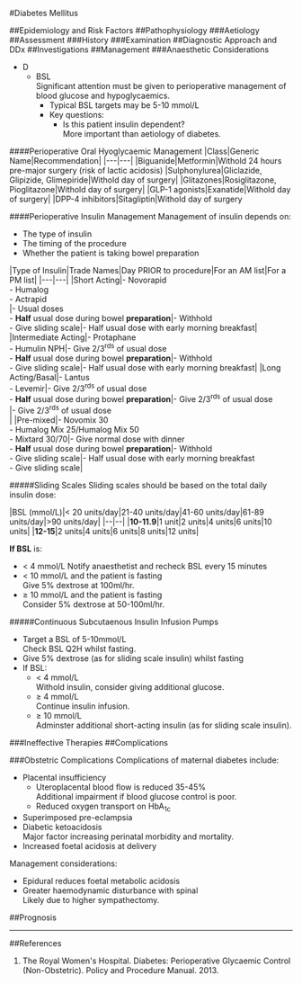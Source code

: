 #Diabetes Mellitus

##Epidemiology and Risk Factors
##Pathophysiology
###Aetiology
##Assessment
###History
###Examination
##Diagnostic Approach and DDx
##Investigations
##Management
###Anaesthetic Considerations
* D
	* BSL  
	Significant attention must be given to perioperative management of blood glucose and hypoglycaemics.
		* Typical BSL targets may be 5-10 mmol/L
		* Key questions:
			* Is this patient insulin dependent?  
			More important than aetiology of diabetes.

####Perioperative Oral Hyoglycaemic Management
|Class|Generic Name|Recommendation|
|---|---|
|Biguanide|Metformin|Withold 24 hours pre-major surgery (risk of lactic acidosis)
|Sulphonylurea|Gliclazide, Glipizide, Glimepiride|Withold day of surgery|
|Glitazones|Rosiglitazone, Pioglitazone|Withold day of surgery|
|GLP-1 agonists|Exanatide|Withold day of surgery|
|DPP-4 inhibitors|Sitagliptin|Withold day of surgery

####Perioperative Insulin Management
Management of insulin depends on:
* The type of insulin
* The timing of the procedure
* Whether the patient is taking bowel preparation

|Type of Insulin|Trade Names|Day PRIOR to procedure|For an AM list|For a PM list|
|---|---|
|Short Acting|- Novorapid <br>- Humalog <br>- Actrapid<br>|- Usual doses<br>- **Half** usual dose during bowel **preparation**|- Withhold<br>- Give sliding scale|- Half usual dose with early morning breakfast|
|Intermediate Acting|- Protaphane <br>- Humulin NPH|- Give 2/3<sup>rds</sup> of usual dose<br>- **Half** usual dose during bowel **preparation**|- Withhold<br>- Give sliding scale|- Half usual dose with early morning breakfast|
|Long Acting/Basal|- Lantus<br>- Levemir|- Give 2/3<sup>rds</sup> of usual dose<br>- **Half** usual dose during bowel **preparation**|-  Give 2/3<sup>rds</sup> of usual dose<br>|- Give 2/3<sup>rds</sup> of usual dose<br>|
|Pre-mixed|- Novomix 30<br>- Humalog Mix 25/Humalog Mix 50<br>- Mixtard 30/70|- Give normal dose with dinner<br>- **Half** usual dose during bowel **preparation**|- Withhold<br>- Give sliding scale|- Half usual dose with early morning breakfast<br>- Give sliding scale|

#####Sliding Scales
Sliding scales should be based on the total daily insulin dose:

|BSL (mmol/L)|< 20 units/day|21-40 units/day|41-60 units/day|61-89 units/day|>90 units/day|
|--|--|
|**10-11.9**|1 unit|2 units|4 units|6 units|10 units|
|**12-15**|2 units|4 units|6 units|8 units|12 units|

**If BSL** is:
* < 4 mmol/L 
Notify anaesthetist and recheck BSL every 15 minutes
* < 10 mmol/L and the patient is fasting  
Give 5% dextrose at 100ml/hr.
* ≥ 10 mmol/L and the patient is fasting  
Consider 5% dextrose at 50-100ml/hr.


#####Continuous Subcutaenous Insulin Infusion Pumps
* Target a BSL of 5-10mmol/L  
Check BSL Q2H whilst fasting.
* Give 5% dextrose (as for sliding scale insulin) whilst fasting
* If BSL:
	* < 4 mmol/L  
	Withold insulin, consider giving additional glucose.
	* ≥ 4 mmol/L  
	Continue insulin infusion.
	* ≥ 10 mmol/L  
	Adminster additional short-acting insulin (as for sliding scale insulin).


###Ineffective Therapies
##Complications


###Obstetric Complications
Complications of maternal diabetes include:
* Placental insufficiency  
	* Uteroplacental blood flow is reduced 35-45%  
	Additional impairment if blood glucose control is poor.
	* Reduced oxygen transport on HbA<sub>1c</sub>
* Superimposed pre-eclampsia
* Diabetic ketoacidosis  
Major factor increasing perinatal morbidity and mortality.
* Increased foetal acidosis at delivery


Management considerations:
* Epidural reduces foetal metabolic acidosis
* Greater haemodynamic disturbance with spinal  
Likely due to higher sympathectomy.

##Prognosis

---
##References
1. The Royal Women's Hospital. Diabetes: Perioperative Glycaemic Control (Non-Obstetric). Policy and Procedure Manual. 2013.
